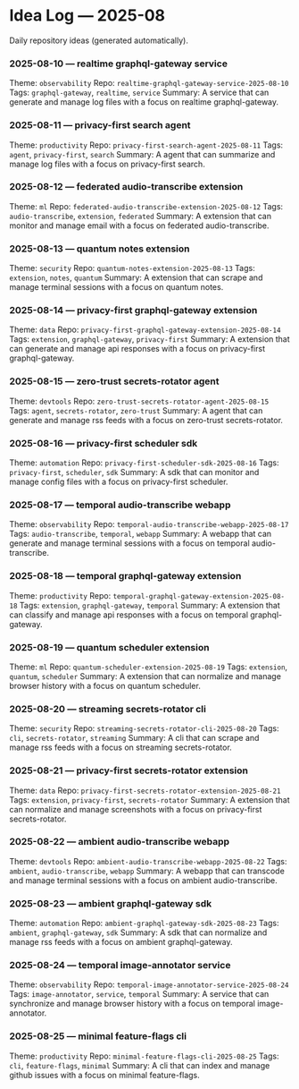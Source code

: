 # Idea Log — 2025-08

Daily repository ideas (generated automatically).

### 2025-08-10 — realtime graphql-gateway service
Theme: `observability`
Repo: `realtime-graphql-gateway-service-2025-08-10`
Tags: `graphql-gateway`, `realtime`, `service`
Summary: A service that can generate and manage log files with a focus on realtime graphql-gateway.

### 2025-08-11 — privacy-first search agent
Theme: `productivity`
Repo: `privacy-first-search-agent-2025-08-11`
Tags: `agent`, `privacy-first`, `search`
Summary: A agent that can summarize and manage log files with a focus on privacy-first search.

### 2025-08-12 — federated audio-transcribe extension
Theme: `ml`
Repo: `federated-audio-transcribe-extension-2025-08-12`
Tags: `audio-transcribe`, `extension`, `federated`
Summary: A extension that can monitor and manage email with a focus on federated audio-transcribe.

### 2025-08-13 — quantum notes extension
Theme: `security`
Repo: `quantum-notes-extension-2025-08-13`
Tags: `extension`, `notes`, `quantum`
Summary: A extension that can scrape and manage terminal sessions with a focus on quantum notes.

### 2025-08-14 — privacy-first graphql-gateway extension
Theme: `data`
Repo: `privacy-first-graphql-gateway-extension-2025-08-14`
Tags: `extension`, `graphql-gateway`, `privacy-first`
Summary: A extension that can generate and manage api responses with a focus on privacy-first graphql-gateway.

### 2025-08-15 — zero-trust secrets-rotator agent
Theme: `devtools`
Repo: `zero-trust-secrets-rotator-agent-2025-08-15`
Tags: `agent`, `secrets-rotator`, `zero-trust`
Summary: A agent that can generate and manage rss feeds with a focus on zero-trust secrets-rotator.

### 2025-08-16 — privacy-first scheduler sdk
Theme: `automation`
Repo: `privacy-first-scheduler-sdk-2025-08-16`
Tags: `privacy-first`, `scheduler`, `sdk`
Summary: A sdk that can monitor and manage config files with a focus on privacy-first scheduler.

### 2025-08-17 — temporal audio-transcribe webapp
Theme: `observability`
Repo: `temporal-audio-transcribe-webapp-2025-08-17`
Tags: `audio-transcribe`, `temporal`, `webapp`
Summary: A webapp that can generate and manage terminal sessions with a focus on temporal audio-transcribe.

### 2025-08-18 — temporal graphql-gateway extension
Theme: `productivity`
Repo: `temporal-graphql-gateway-extension-2025-08-18`
Tags: `extension`, `graphql-gateway`, `temporal`
Summary: A extension that can classify and manage api responses with a focus on temporal graphql-gateway.

### 2025-08-19 — quantum scheduler extension
Theme: `ml`
Repo: `quantum-scheduler-extension-2025-08-19`
Tags: `extension`, `quantum`, `scheduler`
Summary: A extension that can normalize and manage browser history with a focus on quantum scheduler.

### 2025-08-20 — streaming secrets-rotator cli
Theme: `security`
Repo: `streaming-secrets-rotator-cli-2025-08-20`
Tags: `cli`, `secrets-rotator`, `streaming`
Summary: A cli that can scrape and manage rss feeds with a focus on streaming secrets-rotator.

### 2025-08-21 — privacy-first secrets-rotator extension
Theme: `data`
Repo: `privacy-first-secrets-rotator-extension-2025-08-21`
Tags: `extension`, `privacy-first`, `secrets-rotator`
Summary: A extension that can normalize and manage screenshots with a focus on privacy-first secrets-rotator.

### 2025-08-22 — ambient audio-transcribe webapp
Theme: `devtools`
Repo: `ambient-audio-transcribe-webapp-2025-08-22`
Tags: `ambient`, `audio-transcribe`, `webapp`
Summary: A webapp that can transcode and manage terminal sessions with a focus on ambient audio-transcribe.

### 2025-08-23 — ambient graphql-gateway sdk
Theme: `automation`
Repo: `ambient-graphql-gateway-sdk-2025-08-23`
Tags: `ambient`, `graphql-gateway`, `sdk`
Summary: A sdk that can normalize and manage rss feeds with a focus on ambient graphql-gateway.

### 2025-08-24 — temporal image-annotator service
Theme: `observability`
Repo: `temporal-image-annotator-service-2025-08-24`
Tags: `image-annotator`, `service`, `temporal`
Summary: A service that can synchronize and manage browser history with a focus on temporal image-annotator.

### 2025-08-25 — minimal feature-flags cli
Theme: `productivity`
Repo: `minimal-feature-flags-cli-2025-08-25`
Tags: `cli`, `feature-flags`, `minimal`
Summary: A cli that can index and manage github issues with a focus on minimal feature-flags.
